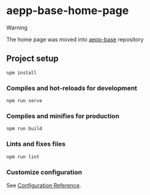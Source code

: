 # aepp-base-home-page

> [!WARNING] 
> The home page was moved into [aepp-base](https://github.com/aeternity/aepp-base) repository

## Project setup
```
npm install
```

### Compiles and hot-reloads for development
```
npm run serve
```

### Compiles and minifies for production
```
npm run build
```

### Lints and fixes files
```
npm run lint
```

### Customize configuration
See [Configuration Reference](https://cli.vuejs.org/config/).
